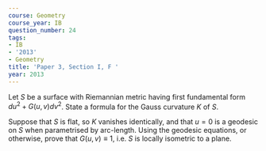 ```yaml
---
course: Geometry
course_year: IB
question_number: 24
tags:
- IB
- '2013'
- Geometry
title: 'Paper 3, Section I, F '
year: 2013
---
```




Let $S$ be a surface with Riemannian metric having first fundamental form $d u^{2}+G(u, v) d v^{2}$. State a formula for the Gauss curvature $K$ of $S$.

Suppose that $S$ is flat, so $K$ vanishes identically, and that $u=0$ is a geodesic on $S$ when parametrised by arc-length. Using the geodesic equations, or otherwise, prove that $G(u, v) \equiv 1$, i.e. $S$ is locally isometric to a plane.